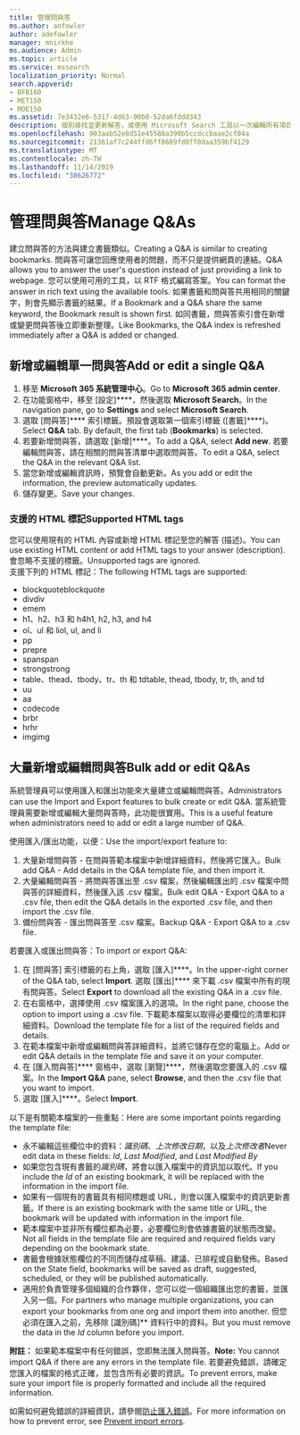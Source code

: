 ```yaml
---
title: 管理問與答
ms.author: anfowler
author: adefowler
manager: mnirkhe
ms.audience: Admin
ms.topic: article
ms.service: mssearch
localization_priority: Normal
search.appverid:
- BFB160
- MET150
- MOE150
ms.assetid: 7e3432e6-5317-4d63-90b0-52da6fddd343
description: 個別尋找並更新解答，或使用 Microsoft Search 工具以一次編輯所有項目
ms.openlocfilehash: 903aab52e8d51e45588a390b5ccdccbaae2cf04a
ms.sourcegitcommit: 21361af7c244ffd6ff8689fd0ff0daa359bf4129
ms.translationtype: MT
ms.contentlocale: zh-TW
ms.lasthandoff: 11/14/2019
ms.locfileid: "38626772"
---
```

# <a name="manage-qas"></a><span data-ttu-id="46318-103">管理問與答</span><span class="sxs-lookup"><span data-stu-id="46318-103">Manage Q&As</span></span>

<span data-ttu-id="46318-104">建立問與答的方法與建立書籤類似。</span><span class="sxs-lookup"><span data-stu-id="46318-104">Creating a Q&A is similar to creating bookmarks.</span></span> <span data-ttu-id="46318-105">問與答可讓您回應使用者的問題，而不只是提供網頁的連結。</span><span class="sxs-lookup"><span data-stu-id="46318-105">Q&A allows you to answer the user's question instead of just providing a link to webpage.</span></span> <span data-ttu-id="46318-106">您可以使用可用的工具，以 RTF 格式編寫答案。</span><span class="sxs-lookup"><span data-stu-id="46318-106">You can format the answer in rich text using the available tools.</span></span> <span data-ttu-id="46318-107">如果書籤和問與答共用相同的關鍵字，則會先顯示書籤的結果。</span><span class="sxs-lookup"><span data-stu-id="46318-107">If a Bookmark and a Q&A share the same keyword, the Bookmark result is shown first.</span></span> <span data-ttu-id="46318-108">如同書籤，問與答索引會在新增或變更問與答後立即重新整理。</span><span class="sxs-lookup"><span data-stu-id="46318-108">Like Bookmarks, the Q&A index is refreshed immediately after a Q&A is added or changed.</span></span> 

## <a name="add-or-edit-a-single-qa"></a><span data-ttu-id="46318-109">新增或編輯單一問與答</span><span class="sxs-lookup"><span data-stu-id="46318-109">Add or edit a single Q&A</span></span>
1. <span data-ttu-id="46318-110">移至 **Microsoft 365 系統管理中心**。</span><span class="sxs-lookup"><span data-stu-id="46318-110">Go to **Microsoft 365 admin center**.</span></span>
1. <span data-ttu-id="46318-111">在功能窗格中，移至 [設定]\*\*\*\*，然後選取 **Microsoft Search**。</span><span class="sxs-lookup"><span data-stu-id="46318-111">In the navigation pane, go to **Settings** and select **Microsoft Search**.</span></span>
1. <span data-ttu-id="46318-112">選取 [問與答]\*\*\*\* 索引標籤。預設會選取第一個索引標籤 ([書籤]\*\*\*\*)。</span><span class="sxs-lookup"><span data-stu-id="46318-112">Select **Q&A** tab. By default, the first tab (**Bookmarks**) is selected.</span></span>
1. <span data-ttu-id="46318-113">若要新增問與答，請選取 [新增]\*\*\*\*。</span><span class="sxs-lookup"><span data-stu-id="46318-113">To add a Q&A, select **Add new**.</span></span>
<span data-ttu-id="46318-114">若要編輯問與答，請在相關的問與答清單中選取問與答。</span><span class="sxs-lookup"><span data-stu-id="46318-114">To edit a Q&A, select the Q&A in the relevant Q&A list.</span></span>
1. <span data-ttu-id="46318-115">當您新增或編輯資訊時，預覽會自動更新。</span><span class="sxs-lookup"><span data-stu-id="46318-115">As you add or edit the information, the preview automatically updates.</span></span>
1. <span data-ttu-id="46318-116">儲存變更。</span><span class="sxs-lookup"><span data-stu-id="46318-116">Save your changes.</span></span>

### <a name="supported-html-tags"></a><span data-ttu-id="46318-117">支援的 HTML 標記</span><span class="sxs-lookup"><span data-stu-id="46318-117">Supported HTML tags</span></span>
<span data-ttu-id="46318-118">您可以使用現有的 HTML 內容或新增 HTML 標記至您的解答 (描述)。</span><span class="sxs-lookup"><span data-stu-id="46318-118">You can use existing HTML content or add HTML tags to your answer (description).</span></span> <span data-ttu-id="46318-119">會忽略不支援的標籤。</span><span class="sxs-lookup"><span data-stu-id="46318-119">Unsupported tags are ignored.</span></span>  
<span data-ttu-id="46318-120">支援下列的 HTML 標記：</span><span class="sxs-lookup"><span data-stu-id="46318-120">The following HTML tags are supported:</span></span>
- <span data-ttu-id="46318-121">blockquote</span><span class="sxs-lookup"><span data-stu-id="46318-121">blockquote</span></span>
- <span data-ttu-id="46318-122">div</span><span class="sxs-lookup"><span data-stu-id="46318-122">div</span></span>
- <span data-ttu-id="46318-123">em</span><span class="sxs-lookup"><span data-stu-id="46318-123">em</span></span>
- <span data-ttu-id="46318-124">h1、h2、h3 和 h4</span><span class="sxs-lookup"><span data-stu-id="46318-124">h1, h2, h3, and h4</span></span>
- <span data-ttu-id="46318-125">ol、ul 和 li</span><span class="sxs-lookup"><span data-stu-id="46318-125">ol, ul, and li</span></span>
- <span data-ttu-id="46318-126">p</span><span class="sxs-lookup"><span data-stu-id="46318-126">p</span></span>
- <span data-ttu-id="46318-127">pre</span><span class="sxs-lookup"><span data-stu-id="46318-127">pre</span></span>
- <span data-ttu-id="46318-128">span</span><span class="sxs-lookup"><span data-stu-id="46318-128">span</span></span>
- <span data-ttu-id="46318-129">strong</span><span class="sxs-lookup"><span data-stu-id="46318-129">strong</span></span>
- <span data-ttu-id="46318-130">table、thead、tbody、tr、th 和 td</span><span class="sxs-lookup"><span data-stu-id="46318-130">table, thead, tbody, tr, th, and td</span></span>
- <span data-ttu-id="46318-131">u</span><span class="sxs-lookup"><span data-stu-id="46318-131">u</span></span>
- <span data-ttu-id="46318-132">a</span><span class="sxs-lookup"><span data-stu-id="46318-132">a</span></span>
- <span data-ttu-id="46318-133">code</span><span class="sxs-lookup"><span data-stu-id="46318-133">code</span></span>
- <span data-ttu-id="46318-134">br</span><span class="sxs-lookup"><span data-stu-id="46318-134">br</span></span>
- <span data-ttu-id="46318-135">hr</span><span class="sxs-lookup"><span data-stu-id="46318-135">hr</span></span>
- <span data-ttu-id="46318-136">img</span><span class="sxs-lookup"><span data-stu-id="46318-136">img</span></span>

## <a name="bulk-add-or-edit-qas"></a><span data-ttu-id="46318-137">大量新增或編輯問與答</span><span class="sxs-lookup"><span data-stu-id="46318-137">Bulk add or edit Q&As</span></span>
<span data-ttu-id="46318-138">系統管理員可以使用匯入和匯出功能來大量建立或編輯問與答。</span><span class="sxs-lookup"><span data-stu-id="46318-138">Administrators can use the Import and Export features to bulk create or edit Q&A.</span></span> <span data-ttu-id="46318-139">當系統管理員需要新增或編輯大量問與答時，此功能很實用。</span><span class="sxs-lookup"><span data-stu-id="46318-139">This is a useful feature when administrators need to add or edit a large number of Q&A.</span></span> 

<span data-ttu-id="46318-140">使用匯入/匯出功能，以便：</span><span class="sxs-lookup"><span data-stu-id="46318-140">Use the import/export feature to:</span></span>
1. <span data-ttu-id="46318-141">大量新增問與答 - 在問與答範本檔案中新增詳細資料，然後將它匯入。</span><span class="sxs-lookup"><span data-stu-id="46318-141">Bulk add Q&A - Add details in the Q&A template file, and then import it.</span></span>
1. <span data-ttu-id="46318-142">大量編輯問與答 - 將問與答匯出至 .csv 檔案，然後編輯匯出的 .csv 檔案中問與答的詳細資料，然後匯入該 .csv 檔案。</span><span class="sxs-lookup"><span data-stu-id="46318-142">Bulk edit Q&A - Export Q&A to a .csv file, then edit the Q&A details in the exported .csv file, and then import the .csv file.</span></span>
1. <span data-ttu-id="46318-143">備份問與答 - 匯出問與答至 .csv 檔案。</span><span class="sxs-lookup"><span data-stu-id="46318-143">Backup Q&A - Export Q&A to a .csv file.</span></span>

<span data-ttu-id="46318-144">若要匯入或匯出問與答：</span><span class="sxs-lookup"><span data-stu-id="46318-144">To import or export Q&A:</span></span>
1. <span data-ttu-id="46318-145">在 [問與答] 索引標籤的右上角，選取 [匯入]\*\*\*\*。</span><span class="sxs-lookup"><span data-stu-id="46318-145">In the upper-right corner of the Q&A tab, select **Import**.</span></span> <span data-ttu-id="46318-146">選取 [匯出]\*\*\*\* 來下載 .csv 檔案中所有的現有問與答。</span><span class="sxs-lookup"><span data-stu-id="46318-146">Select **Export** to download all the existing Q&A in a .csv file.</span></span>
1. <span data-ttu-id="46318-147">在右窗格中，選擇使用 .csv 檔案匯入的選項。</span><span class="sxs-lookup"><span data-stu-id="46318-147">In the right pane, choose the option to import using a .csv file.</span></span>
<span data-ttu-id="46318-148">下載範本檔案以取得必要欄位的清單和詳細資料。</span><span class="sxs-lookup"><span data-stu-id="46318-148">Download the template file for a list of the required fields and details.</span></span> 
1. <span data-ttu-id="46318-149">在範本檔案中新增或編輯問與答詳細資料，並將它儲存在您的電腦上。</span><span class="sxs-lookup"><span data-stu-id="46318-149">Add or edit Q&A details in the template file and save it on your computer.</span></span> 
1. <span data-ttu-id="46318-150">在 [匯入問與答]\*\*\*\* 窗格中，選取 [瀏覽]\*\*\*\*，然後選取您要匯入的 .csv 檔案。</span><span class="sxs-lookup"><span data-stu-id="46318-150">In the **Import Q&A** pane, select **Browse**, and then the .csv file that you want to import.</span></span>
1. <span data-ttu-id="46318-151">選取 [匯入]\*\*\*\*。</span><span class="sxs-lookup"><span data-stu-id="46318-151">Select **Import**.</span></span>

<span data-ttu-id="46318-152">以下是有關範本檔案的一些重點：</span><span class="sxs-lookup"><span data-stu-id="46318-152">Here are some important points regarding the template file:</span></span>
- <span data-ttu-id="46318-153">永不編輯這些欄位中的資料：*識別碼*、*上次修改日期*，以及*上次修改者*</span><span class="sxs-lookup"><span data-stu-id="46318-153">Never edit data in these fields: *Id*, *Last Modified*, and *Last Modified By*</span></span>
- <span data-ttu-id="46318-154">如果您包含現有書籤的*識別碼*，將會以匯入檔案中的資訊加以取代。</span><span class="sxs-lookup"><span data-stu-id="46318-154">If you include the *Id* of an existing bookmark, it will be replaced with the information in the import file.</span></span>
- <span data-ttu-id="46318-155">如果有一個現有的書籤具有相同標題或 URL，則會以匯入檔案中的資訊更新書籤。</span><span class="sxs-lookup"><span data-stu-id="46318-155">If there is an existing bookmark with the same title or URL, the bookmark will be updated with information in the import file.</span></span>
- <span data-ttu-id="46318-156">範本檔案中並非所有欄位都為必要，必要欄位則會依據書籤的狀態而改變。</span><span class="sxs-lookup"><span data-stu-id="46318-156">Not all fields in the template file are required and required fields vary depending on the bookmark state.</span></span>
- <span data-ttu-id="46318-157">書籤會根據狀態欄位的不同而儲存成草稿、建議、已排程或自動發佈。</span><span class="sxs-lookup"><span data-stu-id="46318-157">Based on the State field, bookmarks will be saved as draft, suggested, scheduled, or they will be published automatically.</span></span>
- <span data-ttu-id="46318-158">適用於負責管理多個組織的合作夥伴，您可以從一個組織匯出您的書籤，並匯入另一個。</span><span class="sxs-lookup"><span data-stu-id="46318-158">For partners who manage multiple organizations, you can export your bookmarks from one org and import them into another.</span></span> <span data-ttu-id="46318-159">但您必須在匯入之前，先移除 [識別碼]\*\* 資料行中的資料。</span><span class="sxs-lookup"><span data-stu-id="46318-159">But you must remove the data in the *Id* column before you import.</span></span>

<span data-ttu-id="46318-160">**附註：** 如果範本檔案中有任何錯誤，您即無法匯入問與答。</span><span class="sxs-lookup"><span data-stu-id="46318-160">**Note:** You cannot import Q&A if there are any errors in the template file.</span></span> <span data-ttu-id="46318-161">若要避免錯誤，請確定您匯入的檔案的格式正確，並包含所有必要的資訊。</span><span class="sxs-lookup"><span data-stu-id="46318-161">To prevent errors, make sure your import file is properly formatted and include all the required information.</span></span> 

<span data-ttu-id="46318-162">如需如何避免錯誤的詳細資訊，請參閱[防止匯入錯誤](manage-bookmarks.md#prevent-import-errors)。</span><span class="sxs-lookup"><span data-stu-id="46318-162">For more information on how to prevent error, see [Prevent import errors](manage-bookmarks.md#prevent-import-errors).</span></span>